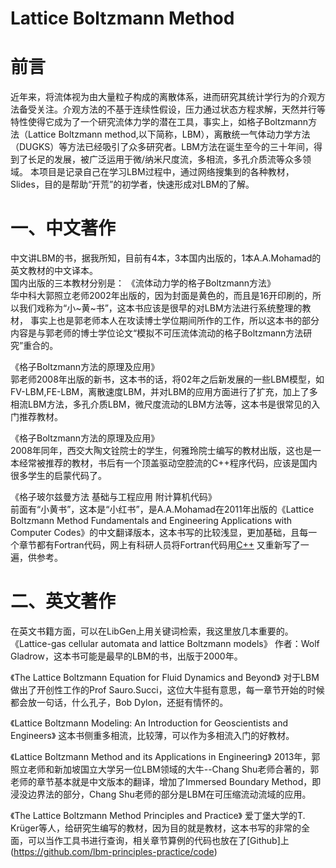 # Lattice Boltzmann Method
# 前言
近年来，将流体视为由大量粒子构成的离散体系，进而研究其统计学行为的介观方法备受关注。介观方法的不基于连续性假设，压力通过状态方程求解，天然并行等特性使得它成为了一个研究流体力学的潜在工具，事实上，如格子Boltzmann方法（Lattice Boltzmann method,以下简称，LBM），离散统一气体动力学方法（DUGKS）等方法已经吸引了众多研究者。LBM方法在诞生至今的三十年间，得到了长足的发展，被广泛运用于微/纳米尺度流，多相流，多孔介质流等众多领域。
本项目是记录自己在学习LBM过程中，通过网络搜集到的各种教材，Slides，目的是帮助“开荒”的初学者，快速形成对LBM的了解。    
  
# 一、中文著作      
中文讲LBM的书，据我所知，目前有4本，3本国内出版的，1本A.A.Mohamad的英文教材的中文译本。  
国内出版的三本教材分别是：
《流体动力学的格子Boltzmann方法》  
华中科大郭照立老师2002年出版的，因为封面是黄色的，而且是16开印刷的，所以我们戏称为“小~黄~书”，这本书应该是很早的对LBM方法进行系统整理的教材，
事实上也是郭老师本人在攻读博士学位期间所作的工作，所以这本书的部分内容是与郭老师的博士学位论文“模拟不可压流体流动的格子Boltzmann方法研究”重合的。

《格子Boltzmann方法的原理及应用》   
郭老师2008年出版的新书，这本书的话，将02年之后新发展的一些LBM模型，如FV-LBM,FE-LBM，离散速度LBM，并对LBM的应用方面进行了扩充，加上了多相流LBM方法，多孔介质LBM，微尺度流动的LBM方法等，这本书是很常见的入门推荐教材。  

《格子Boltzmann方法的原理及应用》    
2008年同年，西交大陶文铨院士的学生，何雅玲院士编写的教材出版，这也是一本经常被推荐的教材，书后有一个顶盖驱动空腔流的C++程序代码，应该是国内很多学生的启蒙代码了。    

《格子玻尔兹曼方法 基础与工程应用 附计算机代码》  
前面有“小黄书”，这本是“小红书”，是A.A.Mohamad在2011年出版的《Lattice Boltzmann Method Fundamentals and Engineering Applications with Computer Codes》的中文翻译版本，这本书写的比较浅显，更加基础，且每一个章节都有Fortran代码，网上有科研人员将Fortran代码用[C++](https://github.com/zmhhaha/LBM-Cplusplus-A.A.Mohamad) 又重新写了一遍，供参考。 

# 二、英文著作      
在英文书籍方面，可以在LibGen上用关键词检索，我这里放几本重要的。
《Lattice-gas cellular automata and lattice Boltzmann models》
  作者：Wolf Gladrow，这本书可能是最早的LBM的书，出版于2000年。  
  
《The Lattice Boltzmann Equation for Fluid Dynamics and Beyond》 
对于LBM做出了开创性工作的Prof Sauro.Succi，这位大牛挺有意思，每一章节开始的时候都会放一句话，什么孔子，Bob Dylon，还挺有情怀的。  
  
 《Lattice Boltzmann Modeling: An Introduction for Geoscientists and Engineers》
这本书侧重多相流，比较薄，可以作为多相流入门的好教材。  
  
  《Lattice Boltzmann Method and its Applications in Engineering》
2013年，郭照立老师和新加坡国立大学另一位LBM领域的大牛--Chang Shu老师合著的，郭老师的章节基本就是中文版本的翻译，增加了Immersed Boundary Method，即浸没边界法的部分，Chang Shu老师的部分是LBM在可压缩流动流域的应用。  
  
  《The Lattice Boltzmann Method Principles and Practice》
爱丁堡大学的T. Krüger等人，给研究生编写的教材，因为目的就是教材，这本书写的非常的全面，可以当作工具书进行查询，相关章节算例的代码也放在了[Github]上(https://github.com/lbm-principles-practice/code)
